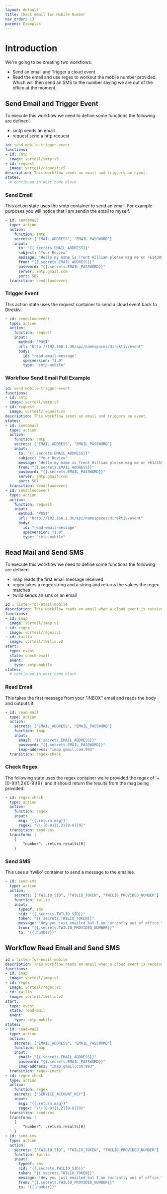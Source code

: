 ```yaml
---
layout: default
title: Check email for Mobile Number
nav_order: 13
parent: Examples
---
```


# Introduction
We're going to be creating two workflows.

- Send an email and Trigger a cloud event
- Read the email and use regex to workout the mobile number provided. Which will then send an SMS to the number saying we are out of the office at the moment.

## Send Email and Trigger Event

To execute this workflow we need to define some functions the following are defined.

- smtp sends an email
- request send a http request

```yaml
id: send-mobile-trigger-event
functions:
- id: smtp
  image: vorteil/smtp:v3
- id: request
  image: vorteil/request:v5
description: This workflow sends an email and triggers an event.
states:
  # continued in next code block
```


### Send Email
This action state uses the smtp container to send an email. For example purposes you will notice that I am sendin the email to myself. 

```yaml
- id: sendemail
  type: action
  action:
    function: smtp
    secrets: ["EMAIL_ADDRESS", "EMAIL_PASSWORD"]
    input:
      to: "{{.secrets.EMAIL_ADDRESS}}"
      subject: "Your Review"
      message: "Hello my name is Trent Hilliam please msg me on +61430545789."
      from: "{{.secrets.EMAIL_ADDRESS}}"
      password: "{{.secrets.EMAIL_PASSWORD}}"
      server: smtp.gmail.com
      port: 587
  transition: sendcloudevent
```

### Trigger Event
This action state uses the request container to send a cloud event back to Direktiv.

```yaml
- id: sendcloudevent
  type: action
  action: 
    function: request
    input:
      method: "POST"
      url: "http://192.168.1.30/api/namespaces/direktiv/event"
      body: 
        id: "read-email-message"
        specversion: "1.0"
        type: "smtp-mobile"
```

### Workflow Send Email Full Example

```yaml
id: send-mobile-trigger-event
functions:
- id: smtp
  image: vorteil/smtp:v3
- id: request
  image: vorteil/request:v5
description: This workflow sends an email and triggers an event.
states:
- id: sendemail
  type: action
  action:
    function: smtp
    secrets: ["EMAIL_ADDRESS", "EMAIL_PASSWORD"]
    input:
      to: "{{.secrets.EMAIL_ADDRESS}}"
      subject: "Your Review"
      message: "Hello my name is Trent Hilliam please msg me on +61435545810."
      from: "{{.secrets.EMAIL_ADDRESS}}"
      password: "{{.secrets.EMAIL_PASSWORD}}"
      server: smtp.gmail.com
      port: 587
  transition: sendcloudevent
- id: sendcloudevent
  type: action
  action: 
    function: request
    input:
      method: "POST"
      url: "http://192.168.1.30/api/namespaces/direktiv/event"
      body: 
        id: "read-email-message"
        specversion: "1.0"
        type: "smtp-mobile"
```


## Read Mail and Send SMS

To execute this workflow we need to define some functions the following are defined.

- imap reads the first email message received
- regex takes a regex string and a string and returns the values the regex matches
- twilio sends an sms or an email

```yaml
id : listen-for-email-mobile
description: This workflow reads an email when a cloud event is received.
functions:
- id: imap
  image: vorteil/imap:v1
- id: regex
  image: vorteil/regex:v1
- id: twilio
  image: vorteil/twilio:v2
start:
  type: event
  state: check-email
  event:
    type: smtp-mobile
states:
  # continued in next code block
```

### Read Email
This takes the first message from your "INBOX" email and reads the body and outputs it.

```yaml
- id: read-mail
  type: action
  action:
    secrets: ["EMAIL_ADDRESS", "EMAIL_PASSWORD"]
    function: imap
    input:
      email: "{{.secrets.EMAIL_ADDRESS}}"
      password: "{{.secrets.EMAIL_PASSWORD}}"
      imap-address: "imap.gmail.com:993"
  transition: regex-check
```

### Check Regex
The following state uses the regex container we're provided the regex of '\+[0-9]{1,2}[0-9]{9}' and it should return the results from the msg being provided.

```yaml
- id: regex-check
  type: action
  action:
    function: regex
    input:
      msg: "{{.return.msg}}"
      regex: "\\+[0-9]{1,2}[0-9]{9}"
  transition: send-sms
  transform: |
    {
        "number": .return.results[0]
    }
```

### Send SMS
This uses a 'twilio' container to send a message to the emailee.

```yaml
- id: send-sms
  type: action
  action:
    secrets: ["TWILIO_SID", "TWILIO_TOKEN", "TWILIO_PROVIDED_NUMBER"]
    function: twilio
    input:
      typeof: sms
      sid: "{{.secrets.TWILIO_SID}}"
      token: "{{.secrets.TWILIO_TOKEN}}"
      message: "Hey you just emailed but I am currently out of office."
      from: "{{.secrets.TWILIO_PROVIDED_NUMBER}}"
      to: "{{.number}}"
```

## Workflow Read Email and Send SMS

```yaml
id : listen-for-email-mobile
description: This workflow reads an email when a cloud event is received.
functions:
- id: imap
  image: vorteil/imap:v1
- id: regex
  image: vorteil/regex:v1
- id: twilio
  image: vorteil/twilio:v2
start:
  type: event
  state: read-mail
  event:
    type: smtp-mobile
states:
- id: read-mail
  type: action
  action:
    secrets: ["EMAIL_ADDRESS", "EMAIL_PASSWORD"]
    function: imap
    input:
      email: "{{.secrets.EMAIL_ADDRESS}}"
      password: "{{.secrets.EMAIL_PASSWORD}}"
      imap-address: "imap.gmail.com:993"
  transition: regex-check
- id: regex-check
  type: action
  action:
    function: regex
    secrets: ["SERVICE_ACCOUNT_KEY"]
    input:
      msg: "{{.return.msg}}"
      regex: "\\+[0-9]{1,2}[0-9]{9}"
  transition: send-sms
  transform: |
    {
        "number": .return.results[0]
    }
- id: send-sms
  type: action
  action:
    secrets: ["TWILIO_SID", "TWILIO_TOKEN", "TWILIO_PROVIDED_NUMBER"]
    function: twilio
    input:
      typeof: sms
      sid: "{{.secrets.TWILIO_SID}}"
      token: "{{.secrets.TWILIO_TOKEN}}"
      message: "Hey you just emailed but I am currently out of office."
      from: "{{.secrets.TWILIO_PROVIDED_NUMBER}}"
      to: "{{.number}}"
```